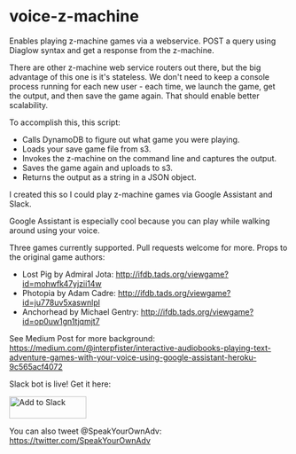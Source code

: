 # voice-z-machine

Enables playing z-machine games via a webservice. POST a query using Diaglow syntax and get a response from the z-machine.

There are other z-machine web service routers out there, but the big advantage of this one is it's stateless. We don't need to keep a console process running for each new user - each time, we launch the game, get the output, and then save the game again. That should enable better scalability.

To accomplish this, this script:
* Calls DynamoDB to figure out what game you were playing.
* Loads your save game file from s3.
* Invokes the z-machine on the command line and captures the output.
* Saves the game again and uploads to s3.
* Returns the output as a string in a JSON object.

I created this so I could play z-machine games via Google Assistant and Slack.

Google Assistant is especially cool because you can play while walking around using your voice.

Three games currently supported. Pull requests welcome for more. Props to the original game authors:
* Lost Pig by Admiral Jota: http://ifdb.tads.org/viewgame?id=mohwfk47yjzii14w
* Photopia by Adam Cadre: http://ifdb.tads.org/viewgame?id=ju778uv5xaswnlpl
* Anchorhead by Michael Gentry: http://ifdb.tads.org/viewgame?id=op0uw1gn1tjqmjt7

See Medium Post for more background: https://medium.com/@interpfister/interactive-audiobooks-playing-text-adventure-games-with-your-voice-using-google-assistant-heroku-9c565acf4072

Slack bot is live! Get it here:

<a href="https://slack.com/oauth/authorize?client_id=269195122228.272201929431&scope=bot"><img alt="Add to Slack" height="40" width="139" src="https://platform.slack-edge.com/img/add_to_slack.png" srcset="https://platform.slack-edge.com/img/add_to_slack.png 1x, https://platform.slack-edge.com/img/add_to_slack@2x.png 2x" /></a>

You can also tweet @SpeakYourOwnAdv: https://twitter.com/SpeakYourOwnAdv